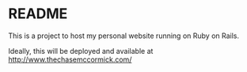 # README

This is a project to host my personal website running on Ruby on Rails.

Ideally, this will be deployed and available at http://www.thechasemccormick.com/
